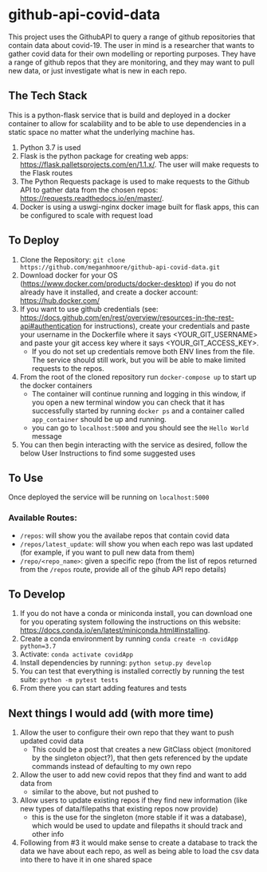 # github-api-covid-data

This project uses the GithubAPI to query a range of github repositories that contain data about covid-19. The user in 
mind is a researcher that wants to gather covid data for their own modelling or reporting purposes. They have a range 
of github repos that they are monitoring, and they may want to pull new data, or just investigate what is new in each 
repo.

## The Tech Stack
This is a python-flask service that is build and deployed in a docker container to allow for scalability and to be able
to use dependencies in a static space no matter what the underlying machine has. 
1. Python 3.7 is used
2. Flask is the python package for creating web apps: <https://flask.palletsprojects.com/en/1.1.x/>. The user will 
make requests to the Flask routes 
3. The Python Requests package is used to make requests to the Github API to gather data from the chosen repos:
 <https://requests.readthedocs.io/en/master/>.
4. Docker is using a uswgi-nginx docker image built for flask apps, this can be configured to scale with request load 

## To Deploy
1. Clone the Repository: `git clone https://github.com/meganhmoore/github-api-covid-data.git`
2. Download docker for your OS (<https://www.docker.com/products/docker-desktop>) if you do not already have it 
installed, and create a docker account: <https://hub.docker.com/>
3. If you want to use github credentials (see: 
<https://docs.github.com/en/rest/overview/resources-in-the-rest-api#authentication> for instructions), create your 
credentials and paste your username in the Dockerfile where it says <YOUR_GIT_USERNAME> and paste your git access key 
where it says <YOUR_GIT_ACCESS_KEY>.
    - If you do not set up credentials remove both ENV lines from the file. The service should still work, but you will 
    be able to make limited requests to the repos.
4. From the root of the cloned repository run `docker-compose up` to start up the docker containers
    - The container will continue running and logging in this window, if you open a new terminal window you can check 
    that it has successfully started by running `docker ps` and a container called `app_container` should be up and 
    running.
    - you can go to `localhost:5000` and you should see the `Hello World` message
5. You can then begin interacting with the service as desired, follow the below User Instructions to find some 
suggested uses


## To Use
Once deployed the service will be running on `localhost:5000`
### Available Routes:
 
 - `/repos`: will show you the availabe repos that contain covid data
 - `/repos/latest_update`: will show you when each repo was last updated (for example, if you want to pull new data 
 from them)
 - `/repo/<repo_name>`: given a specific repo (from the list of repos returned from the `/repos` route, provide all of 
 the gihub API repo details)
 
 
## To Develop
1. If you do not have a conda or miniconda install, you can download one for you operating system following the 
instructions on this website: <https://docs.conda.io/en/latest/miniconda.html#installing>.
2. Create a conda environment by running `conda create -n covidApp python=3.7`
3. Activate: `conda activate covidApp`
4. Install dependencies by running: `python setup.py develop`
5. You can test that everything is installed correctly by running the test suite: `python -m pytest tests`
6. From there you can start adding features and tests 
 

## Next things I would add (with more time)
1. Allow the user to configure their own repo that they want to push updated covid data
    - This could be a post that creates a new GitClass object (monitored by the singleton object?), that then gets 
    referenced by the update commands instead of defaulting to my own repo
2. Allow the user to add new covid repos that they find and want to add data from
    - similar to the above, but not pushed to 
3. Allow users to update existing repos if they find new information (like new types of data/filepaths that existing 
repos now provide)
    - this is the use for the singleton (more stable if it was a database), which would be used to update and 
    filepaths it should track and other info
4. Following from #3 it would make sense to create a database to track the data we have about each repo, as well as 
being able to load the csv data into there to have it in one shared space